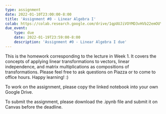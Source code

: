 ```yaml
---
type: assignment
date: 2022-01-10T23:00:00-8:00
title: 'Assignment #0 - Linear Algebra I'
colab: https://colab.research.google.com/drive/1qpUUJiVOYMD3vHVb22emOUYn4awVoSs-?usp=sharing
due_event: 
    type: due
    date: 2022-01-19T23:59:00-8:00
    description: 'Assignment #0 - Linear Algebra I due'
---
```

This is the homework corresponding to the lecture in Week 1. It covers the concepts of applying linear transformations to vectors, linear independence, and matrix multiplications as compositions of transformations. Please feel free to ask questions on Piazza or to come to office hours. Happy learning! :)

To work on the assignment, please copy the linked notebook into your own Google Drive. 

To submit the assignment, please download the .ipynb file and submit it on Canvas before the deadline.